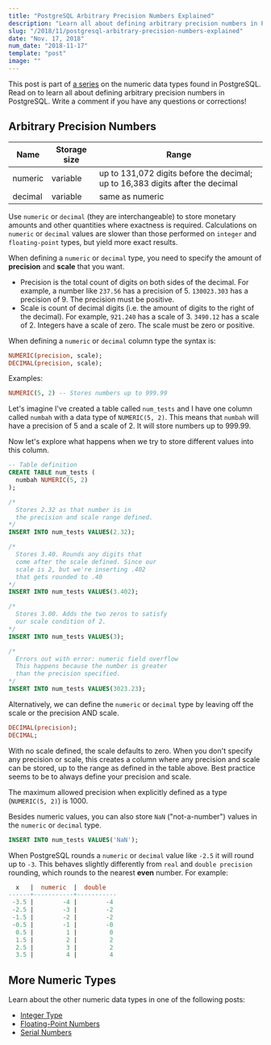 ```yaml
---
title: "PostgreSQL Arbitrary Precision Numbers Explained"
description: "Learn all about defining arbitrary precision numbers in PostgreSQL"
slug: "/2018/11/postgresql-arbitrary-precision-numbers-explained"
date: "Nov. 17, 2018"
num_date: "2018-11-17"
template: "post"
image: ""
---
```


This post is part of [a series](/2018/11/postgresql-numeric-types) on the numeric data types found in PostgreSQL. Read on to learn all about defining arbitrary precision numbers in PostgreSQL. Write a comment if you have any questions or corrections!

## Arbitrary Precision Numbers

<table>
  <thead>
    <tr>
      <th>Name</th>
      <th>Storage size</th>
      <th>Range</th>
    </tr>
  </thead>
  <tbody>
    <tr>
      <td>numeric</td>
      <td>variable</td>
      <td>up to 131,072 digits before the decimal; up to 16,383 digits after the decimal</td>
    </tr>
    <tr>
      <td>decimal</td>
      <td>variable</td>
      <td>same as numeric</td>
    </tr>
  </tbody>
</table>

Use `numeric` or `decimal` (they are interchangeable) to store monetary amounts and other quantities where exactness is required. Calculations on `numeric` or `decimal` values are slower than those performed on `integer` and `floating-point` types, but yield more exact results.

When defining a `numeric` or `decimal` type, you need to specify the amount of **precision** and **scale** that you want.

* Precision is the total count of digits on both sides of the decimal. For example, a number like `237.56` has a precision of 5. `130023.303` has a precision of 9. The precision must be positive.
* Scale is count of decimal digits (i.e. the amount of digits to the right of the decimal). For example, `921.240` has a scale of 3. `3490.12` has a scale of 2. Integers have a scale of zero. The scale must be zero or positive.

When defining a `numeric` or `decimal` column type the syntax is:

```sql
NUMERIC(precision, scale);
DECIMAL(precision, scale);
```

Examples:

```sql
NUMERIC(5, 2) -- Stores numbers up to 999.99
```

Let's imagine I've created a table called `num_tests` and I have one column called `numbah` with a data type of `NUMERIC(5, 2)`. This means that `numbah` will have a precision of 5 and a scale of 2. It will store numbers up to 999.99.

Now let's explore what happens when we try to store different values into this column.

```sql
-- Table definition
CREATE TABLE num_tests (
  numbah NUMERIC(5, 2)
);

/*
  Stores 2.32 as that number is in
  the precision and scale range defined.
*/
INSERT INTO num_tests VALUES(2.32);

/*
  Stores 3.40. Rounds any digits that
  come after the scale defined. Since our
  scale is 2, but we're inserting .402
  that gets rounded to .40
*/
INSERT INTO num_tests VALUES(3.402);

/*
  Stores 3.00. Adds the two zeros to satisfy
  our scale condition of 2.
*/
INSERT INTO num_tests VALUES(3);

/*
  Errors out with error: numeric field overflow
  This happens because the number is greater
  than the precision specified.
*/
INSERT INTO num_tests VALUES(3023.23);
```

Alternatively, we can define the `numeric` or `decimal` type by leaving off the scale or the precision AND scale.

```sql
DECIMAL(precision);
DECIMAL;
```

With no scale defined, the scale defaults to zero. When you don't specify any precision or scale, this creates a column where any precision and scale can be stored, up to the range as defined in the table above. Best practice seems to be to always define your precision and scale.

The maximum allowed precision when explicitly defined as a type (`NUMERIC(5, 2)`) is 1000.

Besides numeric values, you can also store `NaN` ("not-a-number") values in the `numeric` or `decimal` type.

```sql
INSERT INTO num_tests VALUES('NaN');
```

When PostgreSQL rounds a `numeric` or `decimal` value like `-2.5` it will round up to `-3`. This behaves slightly differently from `real` and `double precision` rounding, which rounds to the nearest **even** number. For example:

```sql
  x   |  numeric  |  double
------+-----------+-----------
 -3.5 |        -4 |        -4
 -2.5 |        -3 |        -2
 -1.5 |        -2 |        -2
 -0.5 |        -1 |        -0
  0.5 |         1 |         0
  1.5 |         2 |         2
  2.5 |         3 |         2
  3.5 |         4 |         4
```

## More Numeric Types

Learn about the other numeric data types in one of the following posts:

* [Integer Type](/2018/11/postgresql-integer-type-explained)
* [Floating-Point Numbers](/2018/11/all-about-floating-point-types-in-postgresql)
* [Serial Numbers](/2018/11/serial-numbers-in-postgresql-explained)
